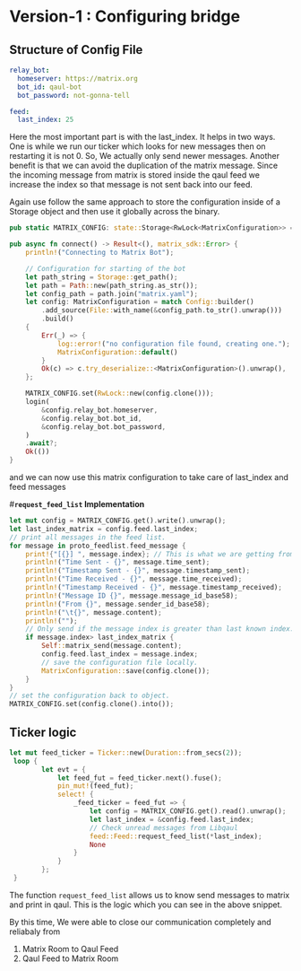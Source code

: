 # Version-1 : Configuring bridge

## Structure of Config File

```yaml
relay_bot:
  homeserver: https://matrix.org
  bot_id: qaul-bot
  bot_password: not-gonna-tell

feed:
  last_index: 25
```

Here the most important part is with the last_index. It helps in two ways. One is while we run our ticker which looks for new messages then on restarting it is not 0. So, We actually only send newer messages. Another benefit is that we can avoid the duplication of the matrix message. Since the incoming message from matrix is stored inside the qaul feed we increase the index so that message is not sent back into our feed.

Again use follow the same approach to store the configuration inside of a Storage object and then use it globally across the binary.

```rust
pub static MATRIX_CONFIG: state::Storage<RwLock<MatrixConfiguration>> = state::Storage::new();

pub async fn connect() -> Result<(), matrix_sdk::Error> {
    println!("Connecting to Matrix Bot");

    // Configuration for starting of the bot
    let path_string = Storage::get_path();
    let path = Path::new(path_string.as_str());
    let config_path = path.join("matrix.yaml");
    let config: MatrixConfiguration = match Config::builder()
        .add_source(File::with_name(&config_path.to_str().unwrap()))
        .build()
    {
        Err(_) => {
            log::error!("no configuration file found, creating one.");
            MatrixConfiguration::default()
        }
        Ok(c) => c.try_deserialize::<MatrixConfiguration>().unwrap(),
    };

    MATRIX_CONFIG.set(RwLock::new(config.clone()));
    login(
        &config.relay_bot.homeserver,
        &config.relay_bot.bot_id,
        &config.relay_bot.bot_password,
    )
    .await?;
    Ok(())
}
```

and we can now use this matrix configuration to take care of last_index and feed messages

#**`request_feed_list` Implementation**
```rust
let mut config = MATRIX_CONFIG.get().write().unwrap();
let last_index_matrix = config.feed.last_index;
// print all messages in the feed list.
for message in proto_feedlist.feed_message {
    print!{"[{}] ", message.index}; // This is what we are getting from ticker logic as can be seen below
    println!("Time Sent - {}", message.time_sent);
    println!("Timestamp Sent - {}", message.timestamp_sent);
    println!("Time Received - {}", message.time_received);
    println!("Timestamp Received - {}", message.timestamp_received);
    println!("Message ID {}", message.message_id_base58);
    println!("From {}", message.sender_id_base58);
    println!("\t{}", message.content);
    println!("");
    // Only send if the message index is greater than last known index.
    if message.index> last_index_matrix {
        Self::matrix_send(message.content);
        config.feed.last_index = message.index;
        // save the configuration file locally.
        MatrixConfiguration::save(config.clone());
    }
}
// set the configuration back to object.
MATRIX_CONFIG.set(config.clone().into());
```

## Ticker logic

```rust
let mut feed_ticker = Ticker::new(Duration::from_secs(2));
 loop {
        let evt = {
            let feed_fut = feed_ticker.next().fuse();
            pin_mut!(feed_fut);
            select! {
                _feed_ticker = feed_fut => {
                    let config = MATRIX_CONFIG.get().read().unwrap();
                    let last_index = &config.feed.last_index;
                    // Check unread messages from Libqaul
                    feed::Feed::request_feed_list(*last_index);
                    None
                }
            }
        };
 }
```
The function `request_feed_list` allows us to know send messages to matrix and print in qaul. This is the logic which you can see in the above snippet.

By this time, We were able to close our communication completely and reliabaly from 
1. Matrix Room to Qaul Feed
2. Qaul Feed to Matrix Room
